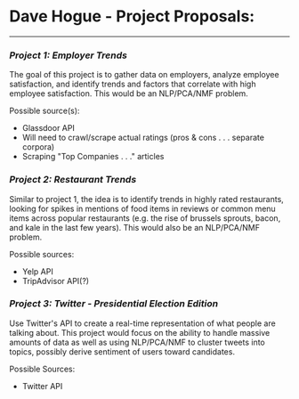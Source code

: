 # Dave Hogue - Project Proposals:
***
### *Project 1: Employer Trends*
The goal of this project is to gather data on employers, analyze employee satisfaction, and identify trends and factors that correlate with high employee satisfaction. This would be an NLP/PCA/NMF problem.

Possible source(s):
- Glassdoor API
- Will need to crawl/scrape actual ratings (pros & cons . . . separate corpora)
- Scraping "Top Companies . . ." articles

### *Project 2: Restaurant Trends*
Similar to project 1, the idea is to identify trends in highly rated restaurants, looking for spikes in mentions of food items in reviews or common menu items across popular restaurants (e.g. the rise of brussels sprouts, bacon, and kale in the last few years). This would also be an NLP/PCA/NMF problem.

Possible sources:
- Yelp API
- TripAdvisor API(?)

### *Project 3: Twitter - Presidential Election Edition*
Use Twitter's API to create a real-time representation of what people are talking about. This project would focus on the ability to handle massive amounts of data as well as using NLP/PCA/NMF to cluster tweets into topics, possibly derive sentiment of users toward candidates.

Possible Sources:
- Twitter API
